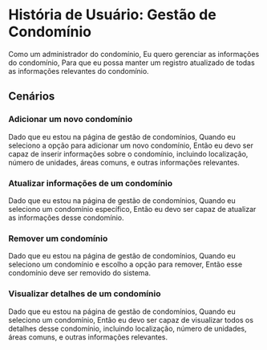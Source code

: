# História de Usuário: Gestão de Condomínio

Como um administrador do condomínio,
Eu quero gerenciar as informações do condomínio,
Para que eu possa manter um registro atualizado de todas as informações relevantes do condomínio.

## Cenários

### Adicionar um novo condomínio
Dado que eu estou na página de gestão de condomínios,
Quando eu seleciono a opção para adicionar um novo condomínio,
Então eu devo ser capaz de inserir informações sobre o condomínio, incluindo localização, número de unidades, áreas comuns, e outras informações relevantes.

### Atualizar informações de um condomínio
Dado que eu estou na página de gestão de condomínios,
Quando eu seleciono um condomínio específico,
Então eu devo ser capaz de atualizar as informações desse condomínio.

### Remover um condomínio
Dado que eu estou na página de gestão de condomínios,
Quando eu seleciono um condomínio e escolho a opção para remover,
Então esse condomínio deve ser removido do sistema.

### Visualizar detalhes de um condomínio
Dado que eu estou na página de gestão de condomínios,
Quando eu seleciono um condomínio,
Então eu devo ser capaz de visualizar todos os detalhes desse condomínio, incluindo localização, número de unidades, áreas comuns, e outras informações relevantes.

